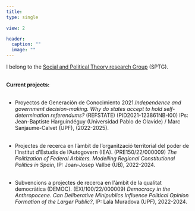 ```yaml
---
title:    
type: single

view: 2

header:
  caption: ""
  image: ""
---
```


I belong to the [Social and Political Theory research Group](https://www.upf.edu/web/sptg) (SPTG). <br/><br/> 

**Current projects:**<br/><br/> 


* Proyectos de Generación de Conocimiento 2021.*Independence and government decision-making. Why do states accept to hold self-determination referendums?* (REFSTATE) (PID2021-123861NB-I00) IPs: Jean-Baptiste Harguindéguy (Universidad Pablo de Olavide) / Marc Sanjaume-Calvet (UPF), (2022-2025).<br/><br/> 

* Projectes de recerca en l’àmbit de l’organització territorial del poder de l’lnstitut
d’Estudis de l’Autogovern (IEA). (PRE150/22/000009) *The Politization of Federal Arbiters. Modelling Regional Constitutional Politics in Spain*, IP: Joan-Josep Vallbé (UB), 2022-2024.<br/><br/> 

* Subvencions a projectes de recerca en l'àmbit de la qualitat democràtica (DEMOC). (EXI/100/22/000009) *Democracy in the Anthropocene. Can Deliberative Minipublics Influence Political Opinion Formation of the Larger Public?*, IP: Lala Muradova (UPF), 2022-2024. <br/><br/> 
